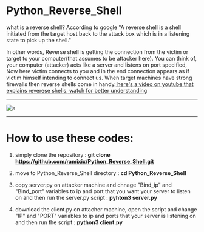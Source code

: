 # Python_Reverse_Shell
what is a reverse shell?
According to google "A reverse shell is a shell initiated from the target host back to the attack box which is in a listening state to pick up the shell."

In other words, Reverse shell is getting the connection from the victim or target to your computer(that assumes to be attacker here). You can think of, your computer (attacker) acts like a server and listens on port specified, Now here victim connects to you and in the end connection appears as if victim himself intending to connect us. When target machines have strong firewalls then reverse shells come in handy.[ here's a video on youtube that explains reverese shells, watch for better understanding ](https://www.youtube.com/watch?v=ps00wDz6d-U)

---

![a](https://www.timip.net/content/images/2020/08/ICMP-ReverseShell11042014.gif)

---


# How to use these codes:
1. simply clone the repository : **git clone https://github.com/ramixix/Python_Reverse_Shell.git**

2. move to Python_Reverse_Shell directory : **cd Python_Reverse_Shell**

3. copy server.py on attacker machine and chnage "Bind_ip" and "Bind_port" variables to ip and port that you want your server to listen on and then run the server.py script : **pyhton3 server.py**

4. download the client.py on attacher machine, open the script and change "IP" and "PORT" variables to ip and ports that your server is listening on and then run the script : **python3 client.py**
